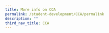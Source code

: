 ```yaml
---
title: More info on CCA
permalink: /student-development/CCA/permalink
description: ""
third_nav_title: CCA
---
```


